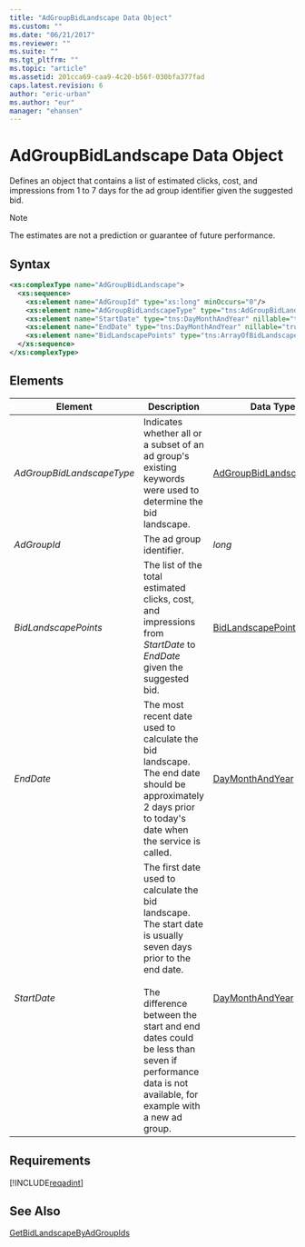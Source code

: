 ```yaml
---
title: "AdGroupBidLandscape Data Object"
ms.custom: ""
ms.date: "06/21/2017"
ms.reviewer: ""
ms.suite: ""
ms.tgt_pltfrm: ""
ms.topic: "article"
ms.assetid: 201cca69-caa9-4c20-b56f-030bfa377fad
caps.latest.revision: 6
author: "eric-urban"
ms.author: "eur"
manager: "ehansen"
---
```

# AdGroupBidLandscape Data Object
Defines an object that contains a list of estimated clicks, cost, and impressions from 1 to 7 days for the ad group identifier given the suggested bid.

> [!NOTE]
> The estimates are not a prediction or guarantee of future performance.

## Syntax

```xml
<xs:complexType name="AdGroupBidLandscape">
  <xs:sequence>
    <xs:element name="AdGroupId" type="xs:long" minOccurs="0"/>
    <xs:element name="AdGroupBidLandscapeType" type="tns:AdGroupBidLandscapeType" minOccurs="0"/>
    <xs:element name="StartDate" type="tns:DayMonthAndYear" nillable="true" minOccurs="0"/>
    <xs:element name="EndDate" type="tns:DayMonthAndYear" nillable="true" minOccurs="0"/>
    <xs:element name="BidLandscapePoints" type="tns:ArrayOfBidLandscapePoint" nillable="true" minOccurs="0"/>
  </xs:sequence>
</xs:complexType>
```

## <a name="Elements"></a>Elements

|Element|Description|Data Type|
|-----------|---------------|-------------|
|*AdGroupBidLandscapeType*|Indicates whether all or a subset of an ad group's existing keywords were used to determine the bid landscape.|[AdGroupBidLandscapeType](../adinsight-api/adgroupbidlandscapetype-value-set.md)|
|*AdGroupId*|The ad group identifier.|*long*|
|*BidLandscapePoints*|The list of the total estimated clicks, cost, and impressions from *StartDate* to *EndDate* given the suggested bid.|[BidLandscapePoint](../adinsight-api/bidlandscapepoint-data-object.md) array|
|*EndDate*|The most recent date used to calculate the bid landscape. The end date should be approximately 2 days prior to today's date when the service is called.|[DayMonthAndYear](../adinsight-api/daymonthandyear-data-object.md)|
|*StartDate*|The first date used to calculate the bid landscape. The start date is usually seven days prior to the end date.<br /><br />The difference between the start and end dates could be less than seven if performance data is not available, for example with a new ad group.|[DayMonthAndYear](../adinsight-api/daymonthandyear-data-object.md)|

## Requirements
[!INCLUDE[reqadint](../adinsight-api/includes/reqadint.md)]
## See Also
[GetBidLandscapeByAdGroupIds](../adinsight-api/getbidlandscapebyadgroupids-service-operation.md)  

